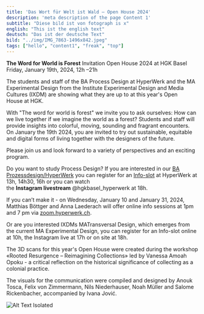 ```yaml
---
title: 'Das Wort für Welt ist Wald – Open House 2024'
description: 'meta description of the page Content 1'
subtitle: "Diese bild ist von fotograph is x"
english: "This ist the english text"
deutsch: "Das ist der deutsche Text"
bild: "../img/IMG_7863-1496x842.jpeg"
tags: ["hello", "content1", "freak", "top"]
---
```


<!-- Content of the page -->
**The Word for World is Forest**
Invitation Open House 2024 at HGK Basel
Friday, January 19th, 2024, 12h –21h

The students and staff of the BA Process Design at HyperWerk and the MA Experimental Design from the Institute Experimental Design and Media Cultures (IXDM) are showing what they are up to at this year's Open House at HGK.

With "The word for world is forest" we invite you to ask ourselves: How can we live together if we imagine the world as a forest? Students and staff will provide insights into colorful, moving, sounding and fragrant encounters. On January the 19th 2024, you are invited to try out sustainable, equitable and digital forms of living together with the designers of the future.

Please join us and look forward to a variety of perspectives and an exciting program.

<!--more--> 

Do you want to study Process Design? If you are interested in our [BA Prozessdesign/HyperWerk](https://fhnw.ch/de/studium/gestaltung-kunst/bachelor-of-arts/ba-prozessgestaltung) you can register for an [Info-slot](https://fhnw.ch/de/studium/gestaltung-kunst/info-anlaesse/info-anlass-zum-open-house/anmeldung/anmeldung_info-anlass) at HyperWerk at 13h, 14h30, 16h or you can watch the **Instagram livestream** @hgkbasel_hyperwerk at 18h.

If you can’t make it - on Wednesday, January 10 and January 31, 2024, Matthias Böttger and Anna Laederach will offer online info sessions at 1pm and 7 pm via [zoom.hyperwerk.ch](https://zoom.hyperwerk.ch).

Or are you interested IXDMs MATransversal Design, which emerges from the current MA Experimental Design, you can register for an Info-slot online at 10h, the Instagram live at 17h or on site at 18h.

The 3D scans for this year's Open House were created during the workshop «Rooted Resurgence – Reimagining Collections» led by Vanessa Amoah Opoku - a critical reflection on the historical significance of collecting as a colonial practice.

The visuals for the communication were compiled and designed by Anouk Tosca, Felix von Zimmermann, Nils Niederhauser, Noah Müller and Salome Rickenbacher, accompanied by Ivana Jović.

![Alt Text Isolated](/img/IMG_6579.jpg "Title on Hover for Isolated")